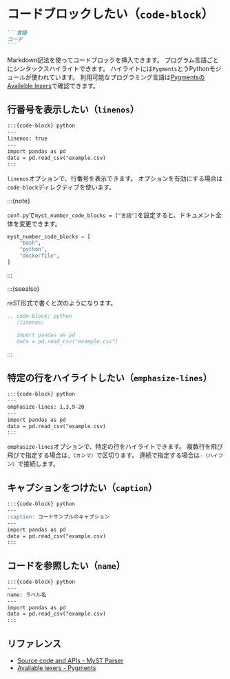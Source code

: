 # コードブロックしたい（``code-block``）

````md
```言語
コード
```
````

Markdown記法を使ってコードブロックを挿入できます。
プログラム言語ごとにシンタックスハイライトできます。
ハイライトには``Pygments``とうPythonモジュールが使われています。
利用可能なプログラミング言語は[PygmentsのAvaileble lexers](https://pygments.org/docs/lexers/)で確認できます。

## 行番号を表示したい（``linenos``）

```md
:::{code-block} python
---
linenos: true
---
import pandas as pd
data = pd.read_csv("example.csv)
:::
```

``linenos``オプションで、行番号を表示できます。
オプションを有効にする場合は``code-block``ディレクティブを使います。

:::{note}

``conf.py``で``myst_number_code_blocks = ["言語"]``を設定すると、ドキュメント全体を変更できます。

```python
myst_number_code_blocks = [
    "bash",
    "python",
    "dockerfile",
]
```

:::

:::{seealso}

reST形式で書くと次のようになります。

```rst
.. code-block: python
   :linenos:

   import pandas as pd
   data = pd.read_csv("example.csv")
```

:::

## 特定の行をハイライトしたい（``emphasize-lines``）

```md
:::{code-block} python
---
emphasize-lines: 1,3,9-20
---
import pandas as pd
data = pd.read_csv("example.csv)
:::
```

``emphasize-lines``オプションで、特定の行をハイライトできます。
複数行を飛び飛びで指定する場合は``,（カンマ）``で区切ります。
連続で指定する場合は``-（ハイフン）``で接続します。

## キャプションをつけたい（``caption``）

```md
:::{code-block} python
---
:caption: コードサンプルのキャプション
---
import pandas as pd
data = pd.read_csv("example.csv)
:::
```

## コードを参照したい（``name``）

```md
:::{code-block} python
---
name: ラベル名
---
import pandas as pd
data = pd.read_csv("example.csv)
:::
```

## リファレンス

- [Source code and APIs - MyST Parser](https://myst-parser.readthedocs.io/en/latest/syntax/code_and_apis.html)
- [Available lexers - Pygments](https://pygments.org/docs/lexers/)
